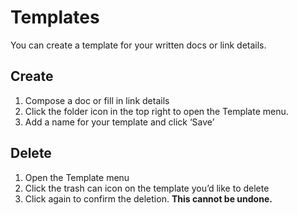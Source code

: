# Templates

You can create a template for your written docs or link details.


## Create


1. Compose a doc or fill in link details
2. Click the folder icon in the top right to open the Template menu.
3. Add a name for your template and click ‘Save’


## Delete


1. Open the Template menu
2. Click the trash can icon on the template you’d like to delete
3. Click again to confirm the deletion. **This cannot be undone.**






